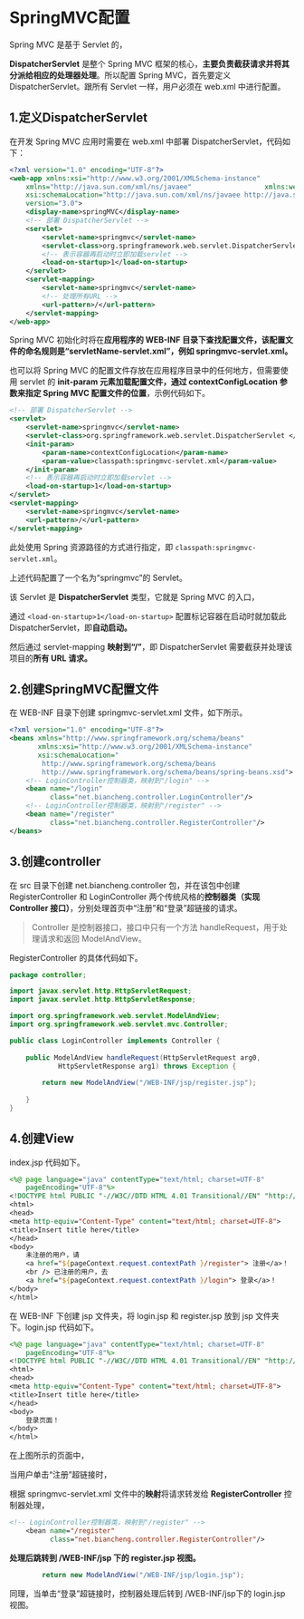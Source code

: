 # SpringMVC配置

Spring MVC 是基于 Servlet 的，

**DispatcherServlet** 是整个 Spring MVC 框架的核心，**主要负责截获请求并将其分派给相应的处理器处理**。所以配置 Spring MVC，首先要定义 DispatcherServlet。跟所有 Servlet 一样，用户必须在 web.xml 中进行配置。



## 1.定义DispatcherServlet

在开发 Spring MVC 应用时需要在 web.xml 中部署 DispatcherServlet，代码如下：

```xml
<?xml version="1.0" encoding="UTF-8"?>
<web-app xmlns:xsi="http://www.w3.org/2001/XMLSchema-instance"
    xmlns="http://java.sun.com/xml/ns/javaee" 			       xmlns:web="http://java.sun.com/xml/ns/javaee/web-app_2_5.xsd"
    xsi:schemaLocation="http://java.sun.com/xml/ns/javaee http://java.sun.com/xml/ns/javaee/web-app_3_0.xsd"
    version="3.0">
    <display-name>springMVC</display-name>
    <!-- 部署 DispatcherServlet -->
    <servlet>
        <servlet-name>springmvc</servlet-name>
        <servlet-class>org.springframework.web.servlet.DispatcherServlet</servlet-class>
        <!-- 表示容器再启动时立即加载servlet -->
        <load-on-startup>1</load-on-startup>
    </servlet>
    <servlet-mapping>
        <servlet-name>springmvc</servlet-name>
        <!-- 处理所有URL -->
        <url-pattern>/</url-pattern>
    </servlet-mapping>
</web-app>
```

Spring MVC 初始化时将在**应用程序的 WEB-INF 目录下查找配置文件，该配置文件的命名规则是“servletName-servlet.xml”，例如 springmvc-servlet.xml。**





也可以将 Spring MVC 的配置文件存放在应用程序目录中的任何地方，但需要使用 servlet 的 **init-param 元素加载配置文件，通过 contextConfigLocation 参数来指定 Spring MVC 配置文件的位置**，示例代码如下。

```xml
<!-- 部署 DispatcherServlet -->
<servlet>
    <servlet-name>springmvc</servlet-name>
    <servlet-class>org.springframework.web.servlet.DispatcherServlet </servlet-class>
    <init-param>
        <param-name>contextConfigLocation</param-name>
        <param-value>classpath:springmvc-servlet.xml</param-value>
    </init-param>
    <!-- 表示容器再启动时立即加载servlet -->
    <load-on-startup>1</load-on-startup>
</servlet>
<servlet-mapping>
    <servlet-name>springmvc</servlet-name>
    <url-pattern>/</url-pattern>
</servlet-mapping>
```

此处使用 Spring 资源路径的方式进行指定，即 `classpath:springmvc-servlet.xml`。

上述代码配置了一个名为“springmvc”的 Servlet。

该 Servlet 是 **DispatcherServlet** 类型，它就是 Spring MVC 的入口，

通过 `<load-on-startup>1</load-on-startup>` 配置标记容器在启动时就加载此 DispatcherServlet，即**自动启动。**

然后通过 servlet-mapping **映射到“/”**，即 DispatcherServlet 需要截获并处理该项目的**所有 URL 请求。**



## 2.创建SpringMVC配置文件

在 WEB-INF 目录下创建 springmvc-servlet.xml 文件，如下所示。

```xml
<?xml version="1.0" encoding="UTF-8"?>
<beans xmlns="http://www.springframework.org/schema/beans"
       xmlns:xsi="http://www.w3.org/2001/XMLSchema-instance"
       xsi:schemaLocation="
        http://www.springframework.org/schema/beans
        http://www.springframework.org/schema/beans/spring-beans.xsd">
    <!-- LoginController控制器类，映射到"/login" -->
    <bean name="/login"
          class="net.biancheng.controller.LoginController"/>
    <!-- LoginController控制器类，映射到"/register" -->
    <bean name="/register"
          class="net.biancheng.controller.RegisterController"/>
</beans>
```



## 3.创建controller

在 src 目录下创建 net.biancheng.controller 包，并在该包中创建 RegisterController 和 LoginController 两个传统风格的**控制器类（实现 Controller 接口）**，分别处理首页中“注册”和“登录”超链接的请求。

> Controller 是控制器接口，接口中只有一个方法 handleRequest，用于处理请求和返回 ModelAndView。

RegisterController 的具体代码如下。

```java
package controller;

import javax.servlet.http.HttpServletRequest;
import javax.servlet.http.HttpServletResponse;

import org.springframework.web.servlet.ModelAndView;
import org.springframework.web.servlet.mvc.Controller;

public class LoginController implements Controller {
    
    public ModelAndView handleRequest(HttpServletRequest arg0,
            HttpServletResponse arg1) throws Exception {
        
        return new ModelAndView("/WEB-INF/jsp/register.jsp");
        
    }
}
```



## 4.创建View

index.jsp 代码如下。

```jsp
<%@ page language="java" contentType="text/html; charset=UTF-8"
    pageEncoding="UTF-8"%>
<!DOCTYPE html PUBLIC "-//W3C//DTD HTML 4.01 Transitional//EN" "http://www.w3.org/TR/html4/loose.dtd">
<html>
<head>
<meta http-equiv="Content-Type" content="text/html; charset=UTF-8">
<title>Insert title here</title>
</head>
<body>
    未注册的用户，请
    <a href="${pageContext.request.contextPath }/register"> 注册</a>！
    <br /> 已注册的用户，去
    <a href="${pageContext.request.contextPath }/login"> 登录</a>！
</body>
</html>
```

在 WEB-INF 下创建 jsp 文件夹，将 login.jsp 和 register.jsp 放到 jsp 文件夹下。login.jsp 代码如下。

```jsp
<%@ page language="java" contentType="text/html; charset=UTF-8"
    pageEncoding="UTF-8"%>
<!DOCTYPE html PUBLIC "-//W3C//DTD HTML 4.01 Transitional//EN" "http://www.w3.org/TR/html4/loose.dtd">
<html>
<head>
<meta http-equiv="Content-Type" content="text/html; charset=UTF-8">
<title>Insert title here</title>
</head>
<body>
    登录页面！
</body>
</html>
```



在上图所示的页面中，

当用户单击“注册”超链接时，

根据 springmvc-servlet.xml 文件中的**映射**将请求转发给 **RegisterController** 控制器处理，

```jsp
<!-- LoginController控制器类，映射到"/register" -->
    <bean name="/register"
          class="net.biancheng.controller.RegisterController"/>
```

**处理后跳转到 /WEB-INF/jsp 下的 register.jsp 视图。**

```java
        return new ModelAndView("/WEB-INF/jsp/login.jsp");
```

同理，当单击“登录”超链接时，控制器处理后转到 /WEB-INF/jsp下的 login.jsp 视图。

